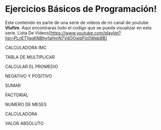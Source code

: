 # Ejercicios Básicos de Programación!

Este contenido es parte de una serie de videos de  mi canal de youtube **Vlufire**. 
Aqui encontraras todo el codigo que se pueda visualizar en esta serie. 
Lista De Videos[https://www.youtube.com/playlist?list=PLnET1goKNBhyfaHmN7VdOOwbFIz0Web8B]

CALCULADORA IMC 

TABLA DE MULTIPLICAR

CALCULAR EL PROMEDIO

NEGATIVO Y POSITIVO

SUMAR

FACTORIAL

NUMERO DE MESES

CALCULADORA

VALOR ABSOLUTO
